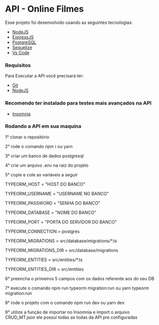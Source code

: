 # API - Online Filmes

Esse projeto foi desenvolvido usando as seguintes tecnologias:

- [NodeJS](https://nodejs.org/pt-br/)
- [ExpressJS](https://expressjs.com/)
- [PostgreSQL](https://www.postgresql.org/)
- [Sequelize](https://typeorm.io/)
- [Vs Code](https://code.visualstudio.com/)

### Requisitos

Para Executar a API você precisará ter:
* [Git](https://git-scm.com)
* [NodeJS](https://www.npmjs.com/)

### Recomendo ter instalado para testes mais avançados na API

* [Insomnia](https://insomnia.rest/)

### Rodando a API em sua maquina

1° clonar o repositório

2° rode o comando npm i ou yarn

3° criar um banco de dados postgresql

4° crie um arquivo .env na raiz do projeto

5° copie e cole as variáveis a seguir


TYPEORM_HOST = "HOST DO BANCO"

TYPEORM_USERNAME = "USERNAME NO BANCO"

TYPEORM_PASSWORD = "SENHA DO BANCO"

TYPEORM_DATABASE = "NOME DO BANCO"

TYPEORM_PORT = "PORTA DO SERVIDOR DO BANCO"

TYPEORM_CONNECTION = postgres

TYPEORM_MIGRATIONS = src/database/migrations/*.ts

TYPEORM_MIGRATIONS_DIR = src/database/migrations

TYPEORM_ENTITIES = src/entities/*.ts

TYPEORM_ENTITIES_DIR = src/entities


6° preencha o primeiros 5 campos com os dados referente aos do seu DB

7° execute o comando npm run typeorm migration:run ou yarn typeorm migration:run

8° rode o projeto com o comando npm run dev ou yarn dev

9° utilize a função de importar no Insomnia e import o arquivo CRUD_MT.json ele possui todas as todas da API pre configuradas
